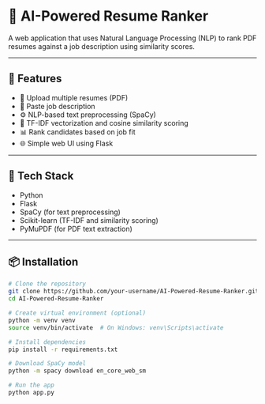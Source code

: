 # 🧠 AI-Powered Resume Ranker

A web application that uses Natural Language Processing (NLP) to rank PDF resumes against a job description using similarity scores.

---

## 🚀 Features

- 📝 Upload multiple resumes (PDF)
- 📄 Paste job description
- ⚙️ NLP-based text preprocessing (SpaCy)
- 🧮 TF-IDF vectorization and cosine similarity scoring
- 📊 Rank candidates based on job fit
- 🌐 Simple web UI using Flask

---

## 🧰 Tech Stack

- Python
- Flask
- SpaCy (for text preprocessing)
- Scikit-learn (TF-IDF and similarity scoring)
- PyMuPDF (for PDF text extraction)

---

## 📦 Installation

```bash
# Clone the repository
git clone https://github.com/your-username/AI-Powered-Resume-Ranker.git
cd AI-Powered-Resume-Ranker

# Create virtual environment (optional)
python -m venv venv
source venv/bin/activate  # On Windows: venv\Scripts\activate

# Install dependencies
pip install -r requirements.txt

# Download SpaCy model
python -m spacy download en_core_web_sm

# Run the app
python app.py
